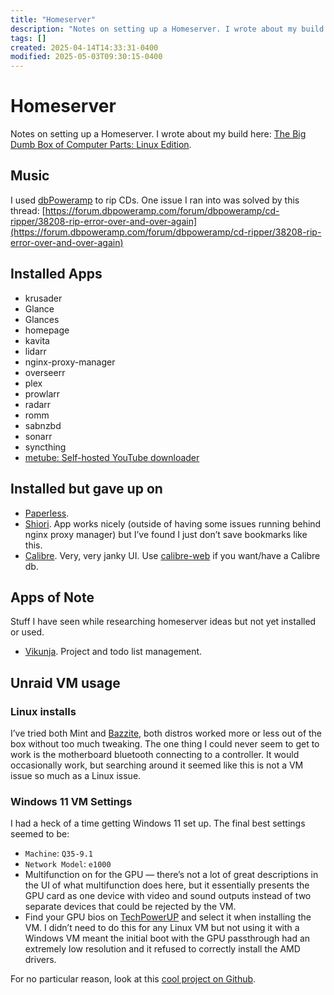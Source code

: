 ```yaml
---
title: "Homeserver"
description: "Notes on setting up a Homeserver. I wrote about my build here: The Big Dumb Box of Computer Parts: Linux Edition."
tags: []
created: 2025-04-14T14:33:31-0400
modified: 2025-05-03T09:30:15-0400
---
```

# Homeserver

Notes on setting up a Homeserver. I wrote about my build here: [The Big Dumb Box of Computer Parts: Linux Edition](/garden/plant/the-big-dumb-box-of-computer-parts-linux-edition).

## Music

I used [dbPoweramp](https://www.dbpoweramp.com) to rip CDs. One issue I ran into was solved by this thread: [https://forum.dbpoweramp.com/forum/dbpoweramp/cd-ripper/38208-rip-error-over-and-over-again](https://forum.dbpoweramp.com/forum/dbpoweramp/cd-ripper/38208-rip-error-over-and-over-again)

## Installed Apps

*   krusader
*   Glance
*   Glances
*   homepage
*   kavita
*   lidarr
*   nginx-proxy-manager
*   overseerr
*   plex
*   prowlarr
*   radarr
*   romm
*   sabnzbd
*   sonarr
*   syncthing
*   [metube: Self-hosted YouTube downloader](https://github.com/alexta69/metube)

## Installed but gave up on

*   [Paperless](https://github.com/paperless-ngx/paperless-ngx).
*   [Shiori](https://github.com/go-shiori/shiori). App works nicely (outside of having some issues running behind nginx proxy manager) but I’ve found I just don’t save bookmarks like this.
*   [Calibre](https://calibre-ebook.com). Very, very janky UI. Use [calibre-web](https://github.com/janeczku/calibre-web) if you want/have a Calibre db.

## Apps of Note

Stuff I have seen while researching homeserver ideas but not yet installed or used.

*   [Vikunja](https://vikunja.io). Project and todo list management.

  

## Unraid VM usage

  

### Linux installs

I’ve tried both Mint and [Bazzite](https://bazzite.gg/), both distros worked more or less out of the box without too much tweaking. The one thing I could never seem to get to work is the motherboard bluetooth connecting to a controller. It would occasionally work, but searching around it seemed like this is not a VM issue so much as a Linux issue.

### Windows 11 VM Settings

I had a heck of a time getting Windows 11 set up. The final best settings seemed to be:

*   `Machine`: `Q35-9.1`
*   `Network Model`: `e1000`
*   Multifunction on for the GPU — there’s not a lot of great descriptions in the UI of what multifunction does here, but it essentially presents the GPU card as one device with video and sound outputs instead of two separate devices that could be rejected by the VM.
*   Find your GPU bios on [TechPowerUP](https://www.techpowerup.com/vgabios/) and select it when installing the VM. I didn’t need to do this for any Linux VM but not using it with a Windows VM meant the initial boot with the GPU passthrough had an extremely low resolution and it refused to correctly install the AMD drivers.

  

For no particular reason, look at this [cool project on Github](https://github.com/massgravel/Microsoft-Activation-Scripts).